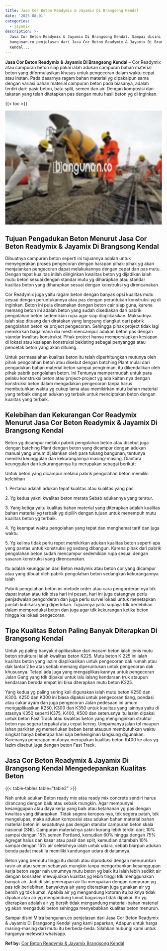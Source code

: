 ```yaml
---
title: Jasa Cor Beton Readymix & Jayamix Di Brangsong Kendal
date: '2025-08-01'
categories:
  - jayamix
description: >-
  Jasa Cor Beton Readymix & Jayamix Di Brangsong Kendal. Sampai disini Mitra
  bangunan.co penjelasan dari Jasa Cor Beton Readymix & Jayamix Di Brangsong
  Kendal...
---
```


**Jasa Cor Beton Readymix & Jayamix Di Brangsong Kendal** – Cor Readymix atau campuran beton siap pakai ialah adukan campuran bahan material beton yang diformulasikan khusus untuk pengecoran dalam waktu cepat atau instan. Pada dasarnya ragam bahan material yg dipakaipun sama dengan variasi bahan material campuran beton pada biasanya, adalah terdiri dari: pasir beton, batu split, semen dan air. Dengan komposisi dan takaran yang telah ditetapkan pas dengan mutu hasil beton yg di inginkan.

{{< toc >}}

![Jasa Cor Beton Readymix & Jayamix Di Brangsong Kendal](/images/jasa-cor-readymix-30.png)

## Tujuan Pengadukan Beton Menurut Jasa Cor Beton Readymix & Jayamix Di Brangsong Kendal

Dibuatnya campuran beton seperti ini tujuannya adalah untuk menyegerakan proses pengecoran dengan harapan pihak-pihak yg akan menjalankan pengecoran dapat melakukannya dengan cepat dan pas mutu. Dengan tepat kualitas inilah diinginkan kwalitas beton yg dijadikan ialah mutu beton sesuai dengan standar mutu yg diharapkan atau standar kualitas beton yang diharapkan sesuai dengan konstruksi yg direncanakan.

Cor Readymix juga yaitu ragam beton dengan banyak opsi kualitas mutu sesuai dengan peruntukannya atau pas dengan peruntukan konstruksi yg di inginkan. Beton ini pula dinamakan dengan beton cair siap guna, karena memang beton ini adalah beton yang sudah disediakan dari pabrik pengolahan beton sedemikian rupa agar siap diaplikasikan. Maksudnya ialah siap dituang dan diratakan yang langsung diangkut dari pabrik pengolahan beton ke project pengecoran. Sehingga pihak project tidak lagi memikirkan bagaimana dia mesti mencampur adukan beton pas dengan standar kwalitas konstruksi. Pihak project hanya mempersiapkan kesiapan di lokasi atau kesiapan konstruksi bekisting sebagai penyangga atau pencetak beton yang akan dituang.

Untuk permasalahan kualitas beton itu telah diperhitungkan mutunya oleh pihak pengolahan beton atau disebut dengan batching Plant mulai dari pengadukan bahan material beton sampai pengiriman, itu dikendalikan oleh pihak pabrik pengolahan beton. Ini Tentunya mempermudah untuk para pelaku konstruksi beton atau project-project yg ada kaitan nya dengan konstruksi beton dalam mengadakan pengecoran tanpa harus membutuhkan waktu yg cukup lama atau memikirkan mutu bahan material yang terbaik dengan adukan yg terbaik untuk menciptakan beton dengan kualitas yang terbaik.

## Kelebihan dan Kekurangan Cor Readymix Menurut Jasa Cor Beton Readymix & Jayamix Di Brangsong Kendal

Beton yg dicampur melalui pabrik pengolahan beton atau disebut juga dengan batching Plant dengan beton yang dicampur dengan adukan manual yang umum dijalankan oleh para tukang bangunan, tentunya memiliki keunggulan dan kekurangannya masing-masing. Diantara keunggulan dan kekurangannya Itu merupakan sebagai berikut;

Untuk beton yang dicampur melalui pabrik pengolahan beton memiliki kelebihan

1\. Pertama adalah adukan tepat kualitas atau kualitas yang pas

2\. Yg kedua yakni kwalitas beton merata Sebab adukannya yang teratur.

3\. Yang ketiga yaitu kualitas bahan material yang diterapkan adalah kualitas bahan material yg terbaik yg dipilih dengan tujuan untuk menempuh mutu kualitas beton yg terbaik.

4\. Yg keempat waktu pengolahan yang tepat dan menghemat tarif dan juga waktu.

5\. Yg kelima tidak perlu repot memikirkan adukan kualitas beton seperti apa yang pantas untuk konstruksi yg sedang dibangun. Karena pihak dari pabrik pengolahan beton sudah mencampur sedemikian rupa sesuai dengan sasaran konstruksi yang direncanakan.

Itu adalah keunggulan dari Beton readymix atau beton cor yang dicampur atau yang dibuat oleh pabrik pengolahan beton sedangkan kekurangannya ialah

Pabrik pengolahan beton ini metode order atau cara pengorderan nya tdk dapat instan atau tdk bisa hari ini pesan, hari ini juga datangnya perlu penjadwalan pengorderan dan juga perlu survei lokasi untuk menetapkan jumlah kubikasi yang diperlukan. Tujuannya yaitu supaya tdk berlebihan dalam memproduksi beton dan juga agar tdk kekurangan ketika beton hingga ke lokasi pengecoran.

## Tipe Kualitas Beton Paling Banyak Diterapkan Di Brangsong Kendal

Untuk yg paling banyak diaplikasikan dari macam beton ialah jenis mutu beton struktural ialah kwalitas beton K225. Mutu beton K 225 ini ialah kualitas beton yang lazim diaplikasikan untuk pengecoran dak rumah atau dak lantai 2 ke atas sebab memang diperuntukan untuk pengecoran dak khususnya. Tetapi ada juga yang mengaplikasikannya untuk pengecoran Jalan Gang yang tdk dipakai untuk lalu lalang kendaraan truk ataupun kendaraan beroda empat ini bisa diterapkan mutu beton K225.

Yang kedua yg paling sering kali digunakan ialah mutu beton K250 dan K300. K250 dan K300 ini biasa dipakai untuk pengecoran tiang, pondasi atau cakar ayam dan juga pengecoran Jalan pedesaan ini umum mengaplikasikan K250, K300 dan K350 untuk kualitas yang lainnya yaitu di atasnya K350 seperti K375, K400, K500 dan seterusnya itu lazim dipakai untuk beton Fast Track atau kwalitas beton yang menginginkan struktur beton nya segera terpakai atau cepat kering. Umpamanya jalan tol maupun lahan parkiran yg memerlukan beban berat ataupun membutuhkan waktu singkat hanya beberapa hari saja berkeinginan langsung digunakan. Karenanya penerapan mutunya merupakan kualitas beton K400 ke atas yg lazim disebut juga dengan beton Fast Track.

## Jasa Cor Beton Readymix & Jayamix Di Brangsong Kendal Mengedepankan Kualitas Beton

{{< table-tables table="table2" >}}

Nah untuk adukan Beton ready mix atau ready mix concrete sendiri harus dirancang dengan baik atau sebaik mungkin. Agar mempunyai kesanggupan atau daya kerja yang baik atau ketahanan yg pas dengan kwalitas yang diharapkan. Tidak segera keropos nya, tdk segera patah, tdk mengelupas, maka adukan komposisi atau adukan bahan material bahan material beton ini sepatutnya pas dengan standar campuran beton skala nasional (SNI). Campuran materialnya yakni kurang lebih terdiri dari; 10% sampai dengan 15% semen Portland, kemudian 60% hingga dengan 75% Agregat halus dan kasar atau pasir dan split, kemudian ditambah 10% sampai dengan 15% air selebihnya ialah untuk udara, sebab biarpun adukan benda padat mesti Ia memiliki kandungan udara di dalamnya.

Beton yang bermutu tinggi itu diolah atau diproduksi dengan menurunkan rasio air atau semen sebanyak mungkin tanpa mengorbankan kesanggupan kerja beton segar nah umumnya mutu beton yg baik itu ialah lebih sedikit air dengan konsisten mewujudkan kualitas yg lebih tinggi tdk menggunakan banyak air. Jadi di sini penerapan air Itu merupakan dengan campuran yg pas tdk berlebihan, banyaknya air yang diterapkan juga gunakan air yg bersih yg tdk kumal. Apabila air yg mengandung kotoran itu baiknya tidak dipakai atau air yg mengandung lumut bagusnya tidak dipakai. Air yg diterapkan adalah air yg bersih tidak mengandung material-bahan material yg akan mengaduki beton sehingga menyebabkan kualitas beton menurun.

Sampai disini Mitra bangunan.co penjelasan dari Jasa Cor Beton Readymix & Jayamix Di Brangsong Kendal yang kami paparkan, Adapun untuk harga masing-masing dari mutu itu berbeda-beda. Silahkan hubungi kami untuk harganya melewati whatsapp.

**Ref by:** [Cor Beton Readymix & Jayamix Brangsong Kendal](https://id.wikipedia.org/wiki/Cor)
